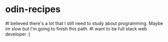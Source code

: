 # odin-recipes
#I believed there's a lot that I still need to study about programming. Maybe im slow but I'm going to finish this path.
#I want to be full stack web developer :)